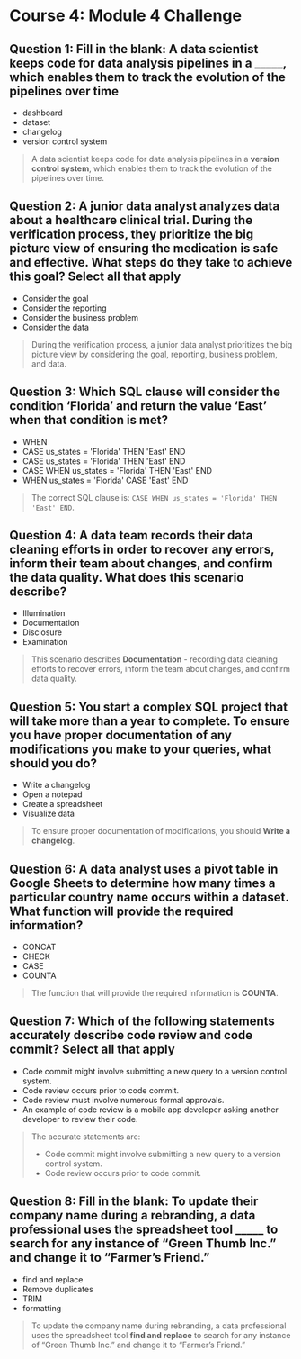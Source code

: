 # Course 4: Module 4 Challenge

## Question 1: Fill in the blank: A data scientist keeps code for data analysis pipelines in a _____, which enables them to track the evolution of the pipelines over time

- dashboard
- dataset
- changelog
- version control system

> A data scientist keeps code for data analysis pipelines in a **version control system**, which enables them to track the evolution of the pipelines over time.

## Question 2: A junior data analyst analyzes data about a healthcare clinical trial. During the verification process, they prioritize the big picture view of ensuring the medication is safe and effective. What steps do they take to achieve this goal? Select all that apply

- Consider the goal
- Consider the reporting
- Consider the business problem
- Consider the data

> During the verification process, a junior data analyst prioritizes the big picture view by considering the goal, reporting, business problem, and data.

## Question 3: Which SQL clause will consider the condition ‘Florida’ and return the value ‘East’ when that condition is met?

- WHEN
- CASE us_states = 'Florida' THEN 'East' END
- CASE us_states = 'Florida' THEN 'East' END
- CASE WHEN us_states = 'Florida' THEN 'East' END
- WHEN us_states = 'Florida' CASE 'East' END

> The correct SQL clause is: `CASE WHEN us_states = 'Florida' THEN 'East' END`.

## Question 4: A data team records their data cleaning efforts in order to recover any errors, inform their team about changes, and confirm the data quality. What does this scenario describe?

- Illumination
- Documentation
- Disclosure
- Examination

> This scenario describes **Documentation** - recording data cleaning efforts to recover errors, inform the team about changes, and confirm data quality.

## Question 5: You start a complex SQL project that will take more than a year to complete. To ensure you have proper documentation of any modifications you make to your queries, what should you do?

- Write a changelog
- Open a notepad
- Create a spreadsheet
- Visualize data

> To ensure proper documentation of modifications, you should **Write a changelog**.

## Question 6: A data analyst uses a pivot table in Google Sheets to determine how many times a particular country name occurs within a dataset. What function will provide the required information?

- CONCAT
- CHECK
- CASE
- COUNTA

> The function that will provide the required information is **COUNTA**.

## Question 7: Which of the following statements accurately describe code review and code commit? Select all that apply

- Code commit might involve submitting a new query to a version control system.
- Code review occurs prior to code commit.
- Code review must involve numerous formal approvals.
- An example of code review is a mobile app developer asking another developer to review their code.

> The accurate statements are:
>
> - Code commit might involve submitting a new query to a version control system.
> - Code review occurs prior to code commit.

## Question 8: Fill in the blank: To update their company name during a rebranding, a data professional uses the spreadsheet tool _____ to search for any instance of “Green Thumb Inc.” and change it to “Farmer’s Friend.”

- find and replace
- Remove duplicates
- TRIM
- formatting

> To update the company name during rebranding, a data professional uses the spreadsheet tool **find and replace** to search for any instance of “Green Thumb Inc.” and change it to “Farmer’s Friend.”
